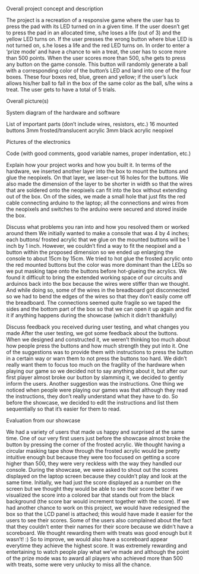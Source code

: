 Overall project concept and description


The project is a recreation of a responsive game where the user has to press the pad with its LED turned on in a given time. If the user doesn’t get to press the pad in an allocated time, s/he loses a life (out of 3) and the yellow LED turns on. If the user presses the wrong button where blue LED is not turned on, s.he loses a life and the red LED turns on. 
In order to enter a ‘prize mode’ and have a chance to win a treat, the user has to score more than 500 points. 
When the user scores more than 500, s/he gets to press any button on the game console. This button will randomly generate a ball with a corresponding color of the button’s LED and land into one of the four boxes. These four boxes red, blue, green and yellow; if the user’s luck allows his/her ball to fall in the box of the same color as the ball, s/he wins a treat.
The user gets to have a total of 5 trials.



Overall picture(s)





System diagram of the hardware and software

List of important parts (don’t include wires, resistors, etc.)
16 mounted buttons
3mm frosted/translucent acrylic
3mm black acrylic
neopixel

Pictures of the electronics

 Code (with good comments, good variable names, proper indentation, etc.)

Explain how your project works and how you built it.
In terms of the hardware, we inserted another layer into the box to mount the buttons and glue the neopixels. On that layer, we laser-cut 16 holes for the buttons. We also made the dimension of the layer to be shorter in width so that the wires that are soldered onto the neopixels can fit into the box without extending out of the box. On of the sides, we made a small hole that just fits the red cable connecting arduino to the laptop; all the connections and wires from the neopixels and switches to the arduino were secured and stored inside the box.

Discuss what problems you ran into and how you resolved them or worked around them
We initially wanted to make a console that was 4 by 4 inches; each buttons/ frosted acrylic that we glue on the mounted buttons will be 1 inch by 1 inch. However, we couldn’t find a way to fit the neopixel and a button within the proposed dimension so we ended up enlarging the console to about 15cm by 15cm. 
We tried to hot glue the frosted acrylic onto the red mounted buttons but the color was more dominant than the LEDs so we put masking tape onto the buttons before hot-glueing the acrylics.
We found it difficult to bring the extended working space of our circuits and arduinos back into the box because the wires were stiffer than we thought. And while doing so, some of the wires in the breadboard got disconnected so we had to bend the edges of the wires so that they don’t easily come off the breadboard. 
The connections seemed quite fragile so we taped the sides and the bottom part of the box so that we can open it up again and fix it if anything happens during the showcase (which it didn’t thankfully)


Discuss feedback you received during user testing, and what changes you made
After the user testing, we got some feedback about the buttons. When we designed and constructed it, we weren’t thinking too much about how people press the buttons and how much strength they put into it. One of the suggestions was to provide them with instructions to press the button in a certain way or warn them to not press the buttons too hard. We didn’t really want them to focus too much on the fragility of the hardware when playing our game so we decided not to say anything about it, but after our first player almost broke our button by slamming it, we decided to gently inform the users. 
Another suggestion was the instructions. One thing we noticed when people were playing our games was that although they read the instructions, they don’t really understand what they have to do. So before the showcase, we decided to edit the instructions and list them sequentially so that it’s easier for them to read. 


Evaluation from our showcase

We had a variety of users that made us happy and surprised at the same time. One of our very first users just before the showcase almost broke the button by pressing the corner of the frosted acrylic. We thought having a circular masking tape show through the frosted acrylic would be pretty intuitive enough but because they were too focused on getting a score higher than 500, they were very reckless with the way they handled our console. 
During the showcase, we were asked to shout out the scores displayed on the laptop screen because they couldn’t play and look at the same time. Initially, we had just the score displayed as a number on the screen but we thought they would be able to see their score better if we visualized the score into a colored bar that stands out from the black background (the score bar would increment together with the score). If we had another chance to work on this project, we would have redesigned the box so that the LCD panel is attached; this would have made it easier for the users to see their scores.
Some of the users also complained about the fact that they couldn’t enter their names for their score because we didn’t have a scoreboard. We thought rewarding them with treats was good enough but it wasn’t! :) So to improve, we would also have a scoreboard appear everytime they achieve the highest score.
It was extremely rewarding and entertaining to watch people play what we’ve made and although the point of the prize mode was to award all players who achieved more than 500 with treats, some were very unlucky to miss all the chance. 

